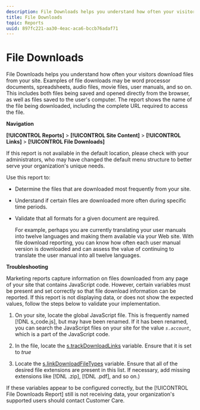 ```yaml
---
description: File Downloads helps you understand how often your visitors download files from your site. Examples of file downloads may be word processor documents, spreadsheets, audio files, movie files, user manuals, and so on. This includes both files being saved and opened directly from the browser, as well as files saved to the user's computer. The report shows the name of the file being downloaded, including the complete URL required to access the file.
title: File Downloads
topic: Reports
uuid: 897fc221-aa30-4eac-aca6-bccb76adaf71
---
```


# File Downloads

File Downloads helps you understand how often your visitors download files from your site. Examples of file downloads may be word processor documents, spreadsheets, audio files, movie files, user manuals, and so on. This includes both files being saved and opened directly from the browser, as well as files saved to the user's computer. The report shows the name of the file being downloaded, including the complete URL required to access the file.

 **Navigation**

**[!UICONTROL Reports]** > **[!UICONTROL Site Content]** > **[!UICONTROL Links]** > **[!UICONTROL File Downloads]**

If this report is not available in the default location, please check with your administrators, who may have changed the default menu structure to better serve your organization's unique needs.

Use this report to:

* Determine the files that are downloaded most frequently from your site.
* Understand if certain files are downloaded more often during specific time periods.
* Validate that all formats for a given document are required.

  For example, perhaps you are currently translating your user manuals into twelve languages and making them available via your Web site. With file download reporting, you can know how often each user manual version is downloaded and can assess the value of continuing to translate the user manual into all twelve languages.

**Troubleshooting**

Marketing reports capture information on files downloaded from any page of your site that contains JavaScript code. However, certain variables must be present and set correctly so that file download information can be reported. If this report is not displaying data, or does not show the expected values, follow the steps below to validate your implementation.

1. On your site, locate the global JavaScript file. This is frequently named [!DNL s_code.js], but may have been renamed. If it has been renamed, you can search the JavaScript files on your site for the value *`s.account`*, which is a part of the JavaScript code.

1. In the file, locate the [s.trackDownloadLinks](https://marketing.adobe.com/resources/help/en_US/sc/implement/c_trackdownllinks.html) variable. Ensure that it is set to *true* 

1. Locate the [s.linkDownloadFileTypes](https://marketing.adobe.com/resources/help/en_US/sc/implement/c_linkdownfiletypes.html) variable. Ensure that all of the desired file extensions are present in this list. If necessary, add missing extensions like [!DNL .zip], [!DNL .pdf], and so on.)

If these variables appear to be configured correctly, but the [!UICONTROL File Downloads Report] still is not receiving data, your organization's supported users should contact Customer Care.
